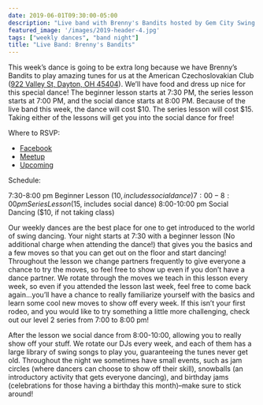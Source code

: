 ```yaml
---
date: 2019-06-01T09:30:00-05:00
description: "Live band with Brenny's Bandits hosted by Gem City Swing in July 2019"
featured_image: '/images/2019-header-4.jpg'
tags: ["weekly dances", "band night"]
title: "Live Band: Brenny's Bandits"
---
```


This week’s dance is going to be extra long because we have Brenny’s Bandits to play amazing tunes for us at the American Czechoslovakian Club ([922 Valley St, Dayton, OH 45404](https://goo.gl/maps/FTHUeuSBqKnNEJgQ6)). We’ll have food and dress up nice for this special dance! The beginner lesson starts at 7:30 PM, the series lesson starts at 7:00 PM, and the social dance starts at 8:00 PM. Because of the live band this week, the dance will cost $10. The series lesson will cost $15. Taking either of the lessons will get you into the social dance for free!

<!--more-->

Where to RSVP:

* [Facebook](https://www.facebook.com/events/572104726650118/)
* [Meetup](https://www.meetup.com/Dayton-Swing-Dancers/events/rddxxqyzkbdb/)
* [Upcoming](https://upcoming.org/event/gem-city-swing-july-dance-with-brennys-bandits-ysiq834nlk)

Schedule:

7:30-8:00 pm Beginner Lesson ($10, includes social dance)
7:00-8:00 pm Series Lesson ($15, includes social dance)
8:00-10:00 pm Social Dancing ($10, if not taking class)

Our weekly dances are the best place for one to get introduced to the world of swing dancing. Your night starts at 7:30 with a beginner lesson (No additional charge when attending the dance!) that gives you the basics and a few moves so that you can get out on the floor and start dancing! Throughout the lesson we change partners frequently to give everyone a chance to try the moves, so feel free to show up even if you don’t have a dance partner. We rotate through the moves we teach in this lesson every week, so even if you attended the lesson last week, feel free to come back again…you’ll have a chance to really familiarize yourself with the basics and learn some cool new moves to show off every week. If this isn’t your first rodeo, and you would like to try something a little more challenging, check out our level 2 series from 7:00 to 8:00 pm!

After the lesson we social dance from 8:00-10:00, allowing you to really show off your stuff. We rotate our DJs every week, and each of them has a large library of swing songs to play you, guaranteeing the tunes never get old. Throughout the night we sometimes have small events, such as jam circles (where dancers can choose to show off their skill), snowballs (an introductory activity that gets everyone dancing), and birthday jams (celebrations for those having a birthday this month)–make sure to stick around!